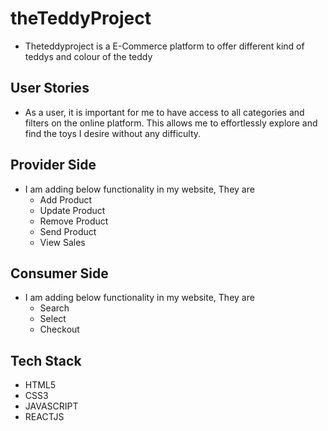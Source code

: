 # theTeddyProject
- Theteddyproject is a E-Commerce platform to offer different kind of teddys and colour of the teddy

## User Stories
- As a user, it is important for me to have access to all categories and filters on the online platform. This allows me to effortlessly explore and find the toys I desire without any difficulty.
  
## Provider Side
- I am adding below functionality in my website, They are
    - Add Product
    - Update Product
    - Remove Product
    - Send Product
    - View Sales


## Consumer Side
- I am adding below functionality in my website, They are
   - Search
   - Select
   - Checkout

## Tech Stack
- HTML5
- CSS3
- JAVASCRIPT
- REACTJS
  
